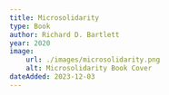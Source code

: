 ```yaml
---
title: Microsolidarity
type: Book
author: Richard D. Bartlett
year: 2020
image:
    url: ./images/microsolidarity.png
    alt: Microsolidarity Book Cover
dateAdded: 2023-12-03
---
```

